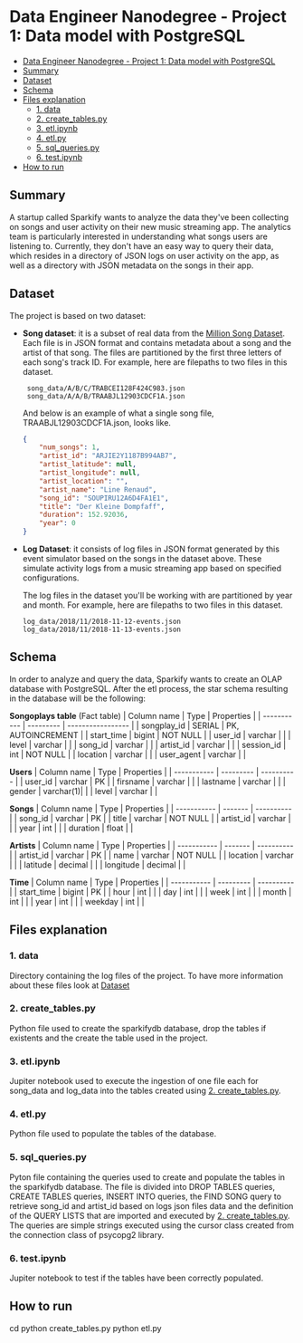 # Data Engineer Nanodegree - Project 1: Data model with PostgreSQL

- [Data Engineer Nanodegree - Project 1: Data model with PostgreSQL](#data-engineer-nanodegree---project-1-data-model-with-postgresql)
- [Summary](#summary)
- [Dataset](#dataset)
- [Schema](#schema)
- [Files explanation](#files-explanation)
    - [1. data](#1-data)
    - [2. create_tables.py](#2.-create_tables.py)
    - [3. etl.ipynb](#3.-etl.ipynb)
    - [4. etl.py](#4.-etl.py)
    - [5. sql_queries.py](#5.-sql_queries.py)
    - [6. test.ipynb](#6.-test.ipynb)
- [How to run](#how-to-run)

## Summary
A startup called Sparkify wants to analyze the data they've been collecting on songs and user activity on their new music streaming app. The analytics team is particularly interested in understanding what songs users are listening to. Currently, they don't have an easy way to query their data, which resides in a directory of JSON logs on user activity on the app, as well as a directory with JSON metadata on the songs in their app.

## Dataset
The project is based on two dataset:
- **Song dataset**: it is a subset of real data from the [Million Song Dataset](https://labrosa.ee.columbia.edu/millionsong/). Each file is in JSON format and contains metadata about a song and the artist of that song. The files are partitioned by the first three letters of each song's track ID. For example, here are filepaths to two files in this dataset.

   ```
    song_data/A/B/C/TRABCEI128F424C983.json
    song_data/A/A/B/TRAABJL12903CDCF1A.json
   ```
    And below is an example of what a single song file, TRAABJL12903CDCF1A.json, looks like.

    ```json
    {
        "num_songs": 1,
        "artist_id": "ARJIE2Y1187B994AB7",
        "artist_latitude": null,
        "artist_longitude": null,
        "artist_location": "",
        "artist_name": "Line Renaud",
        "song_id": "SOUPIRU12A6D4FA1E1",
        "title": "Der Kleine Dompfaff",
        "duration": 152.92036,
        "year": 0
    }
    ```

- **Log Dataset**: it consists of log files in JSON format generated by this event simulator based on the songs in the dataset above. These simulate activity logs from a music streaming app based on specified configurations.

    The log files in the dataset you'll be working with are partitioned by year and month. For example, here are filepaths to two files in this dataset.

    ```
    log_data/2018/11/2018-11-12-events.json
    log_data/2018/11/2018-11-13-events.json
    ```

## Schema
In order to analyze and query the data, Sparkify wants to create an OLAP database with PostgreSQL. After the etl process, the star schema resulting in the database will be the following:

**Songoplays table** (Fact table)
| Column name | Type      | Properties        |
| ----------- | --------- | ----------------- |
| songplay_id | SERIAL    | PK, AUTOINCREMENT |
| start_time  | bigint    | NOT NULL          |
| user_id     | varchar   |                   |
| level       | varchar   |                   |
| song_id     | varchar   |                   |
| artist_id   | varchar   |                   |
| session_id  | int       | NOT NULL          |
| location    | varchar   |                   |
| user_agent  | varchar   |                   |

**Users**
| Column name | Type      | Properties |
| ----------- | --------- | ---------- |
| user_id     | varchar   | PK         |
| firsname    | varchar   |            |
| lastname    | varchar   |            |
| gender      | varchar(1)|            |
| level       | varchar   |            |

**Songs**
| Column name | Type    | Properties |
| ----------- | ------- | ---------- |
| song_id     | varchar | PK         |
| title       | varchar | NOT NULL   |
| artist_id   | varchar |            |
| year        | int     |            |
| duration    | float   |            |

**Artists**
| Column name | Type    | Properties |
| ----------- | ------- | ---------- |
| artist_id   | varchar | PK         |
| name        | varchar | NOT NULL   |
| location    | varchar |            |
| latitude    | decimal |            |
| longitude   | decimal |            |


**Time**
| Column name | Type      | Properties |
| ----------- | --------- | ---------- |
| start_time  | bigint    | PK         |
| hour        | int       |            |
| day         | int       |            |
| week        | int       |            |
| month       | int       |            |
| year        | int       |            |
| weekday     | int       |            |


## Files explanation
### 1. data
Directory containing the log files of the project. To have more information about these files look at [Dataset](#dataset)
### 2. create_tables.py
Python file used to create the sparkifydb database, drop the tables if existents and the create the table used in the project.
### 3. etl.ipynb
Jupiter notebook used to execute the ingestion of one file each for song_data and log_data into the tables created using [2. create_tables.py](#2-create-tables.py).
### 4. etl.py
Python file used to populate the tables of the database.
### 5. sql_queries.py
Pyton file containing the queries used to create and populate the tables in the sparkifydb database. The file is divided into DROP TABLES queries, CREATE TABLES queries, INSERT INTO queries, the FIND SONG query to retrieve song_id and artist_id based on logs json files data and the definition of the QUERY LISTS that are imported and executed by [2. create_tables.py](#2-create-tables.py). The queries are simple strings executed using the cursor class created from the connection class of psycopg2 library.
### 6. test.ipynb
Jupiter notebook to test if the tables have been correctly populated.


## How to run
cd <path of the project>
python create_tables.py
python etl.py





